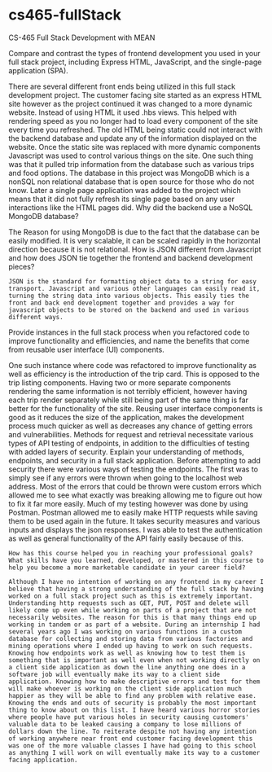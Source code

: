 # cs465-fullStack
CS-465 Full Stack Development with MEAN


Compare and contrast the types of frontend development you used in your full stack project, including Express HTML, JavaScript, and the single-page application (SPA).

There are several different front ends being utilized in this full stack development project. The customer facing site started as an express HTML site however as the project continued it was changed to a more dynamic website. Instead of using HTML it used .hbs views. This helped with rendering speed as you no longer had to load every component of the site every time you refreshed. The old HTML being static could not interact with the backend database and update any of the information displayed on the website. Once the static site was replaced with more dynamic components Javascript was used to control various things on the site. One such thing was that it pulled trip information from the database such as various trips and food options. The database in this project was MongoDB which is a nonSQL non relational database that is open source for those who do not know. Later a single page application was added to the project which means that it did not fully refresh its single page based on any user interactions like the HTML pages did. 
Why did the backend use a NoSQL MongoDB database?
	
The Reason for using MongoDB is due to the fact that the database can be easily modified. It is very scalable, it can be scaled rapidly in the horizontal direction because it is not relational.
How is JSON different from Javascript and how does JSON tie together the frontend and backend development pieces?

	JSON is the standard for formatting object data to a string for easy transport. Javascript and various other languages can easily read it, turning the string data into various objects. This easily ties the front and back end development together and provides a way for javascript objects to be stored on the backend and used in various different ways.
Provide instances in the full stack process when you refactored code to improve functionality and efficiencies, and name the benefits that come from reusable user interface (UI) components.
	
One such instance where code was refactored to improve functionality as well as efficiency is the introduction of the trip card. This is opposed to the trip listing components. Having two or more separate components rendering the same information is not terribly efficient, however having each trip render separately while still being part of the same thing is far better for the functionality of the site. Reusing user interface components is good as it reduces the size of the application, makes the development process much quicker as well as decreases any chance of getting errors and vulnerabilities.
Methods for request and retrieval necessitate various types of API testing of endpoints, in addition to the difficulties of testing with added layers of security. Explain your understanding of methods, endpoints, and security in a full stack application.
Before attempting to add security there were various ways of testing the endpoints. The first was to simply see if any errors were thrown when going to the localhost web address. Most of the errors that could be thrown were custom errors which allowed me to see what exactly was breaking allowing me to figure out how to fix it far more easily. Much of my testing however was done by using Postman. Postman allowed me to easily make HTTP requests while saving them to be used again in the future. It takes security measures and various inputs and displays the json responses. I was able to test the authentication as well as general functionality of the API fairly easily because of this. 

	How has this course helped you in reaching your professional goals? What skills have you learned, developed, or mastered in this course to help you become a more marketable candidate in your career field?

	Although I have no intention of working on any frontend in my career I believe that having a strong understanding of the full stack by having worked on a full stack project such as this is extremely important. Understanding http requests such as GET, PUT, POST and delete will likely come up even while working on parts of a project that are not necessarily websites. The reason for this is that many things end up working in tandem or as part of a website. During an internship I had several years ago I was working on various functions in a custom database for collecting and storing data from various factories and mining operations where I ended up having to work on such requests. Knowing how endpoints work as well as knowing how to test them is something that is important as well even when not working directly on a client side application as down the line anything one does in a software job will eventually make its way to a client side application. Knowing how to make descriptive errors and test for them will make whoever is working on the client side application much happier as they will be able to find any problem with relative ease. Knowing the ends and outs of security is probably the most important thing to know about on this list. I have heard various horror stories where people have put various holes in security causing customers' valuable data to be leaked causing a company to lose millions of dollars down the line. To reiterate despite not having any intention of working anywhere near front end customer facing development this was one of the more valuable classes I have had going to this school as anything I will work on will eventually make its way to a customer facing application.
